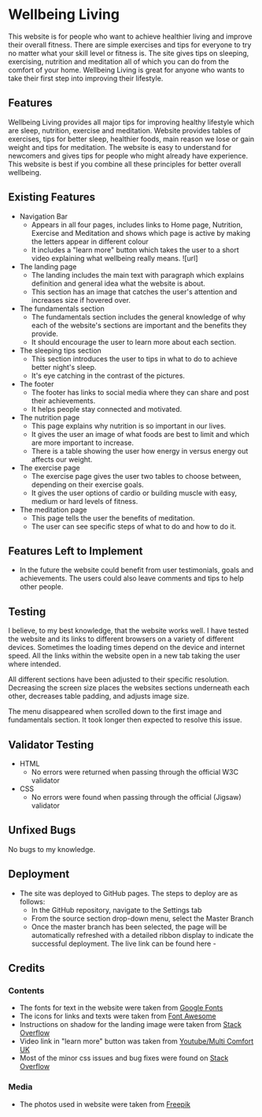 # Wellbeing Living

This website is for people who want to achieve healthier living and improve their overall fitness. There are simple exercises and tips for everyone to try no matter what your skill level or fitness is. The site gives tips on sleeping, exercising, nutrition and meditation all of which you can do from the comfort of your home. Wellbeing Living is great for anyone who wants to take their first step into improving their lifestyle.

## Features
Wellbeing Living provides all major tips for improving healthy lifestyle which are sleep, nutrition, exercise and meditation. Website provides tables of exercises, tips for better sleep, healthier foods, main reason we lose or gain weight and tips for meditation. The website is easy to understand for newcomers and gives tips for people who might already have experience. This website is best if you combine all these principles for better overall wellbeing.
## Existing Features
* Navigation Bar
    * Appears in all four pages, includes links to Home page, Nutrition, Exercise and Meditation and shows which page is active by making the letters appear in different colour
    * It includes a "learn more" button which takes the user to a short video explaining what wellbeing really means.
![url]
* The landing page
    * The landing includes the main text with paragraph which explains definition and general idea what the website is about.
    * This section has an image that catches the user's attention and increases size if hovered over.
* The fundamentals section
    * The fundamentals section includes the general knowledge of why each of the website's sections are important and the benefits they provide.
    * It should encourage the user to learn more about each section.
* The sleeping tips section
    * This section introduces the user to tips in what to do to achieve better night's sleep.
    * It's eye catching in the contrast of the pictures.
* The footer
    * The footer has links to social media where they can share and post their achievements.
    * It helps people stay connected and motivated.
* The nutrition page 
    * This page explains why nutrition is so important in our lives.
    * It gives the user an image of what foods are best to limit and which are more important to increase.
    * There is a table showing the user how energy in versus energy out affects our weight.
* The exercise page
    * The exercise page gives the user two tables to choose between, depending on their exercise goals.
    * It gives the user options of cardio or building muscle with easy, medium or hard levels of fitness.
* The meditation page
    * This page tells the user the benefits of meditation.
    * The user can see specific steps of what to do and how to do it.
## Features Left to Implement
* In the future the website could benefit from user testimonials, goals and achievements. The users could also leave comments and tips to help other people.
## Testing
I believe, to my best knowledge, that the website works well. I have tested the website and its links to different browsers on a variety of different devices. Sometimes the loading times depend on the device and internet speed. All the links within the website open in a new tab taking the user where intended.

All different sections have been adjusted to their specific resolution. Decreasing the screen size places the websites sections underneath each other, decreases table padding, and adjusts image size.

The menu disappeared when scrolled down to the first image and fundamentals section. It took longer then expected to resolve this issue.
## Validator Testing
* HTML
    * No errors were returned when passing through the official W3C validator
* CSS
    * No errors were found when passing through the official (Jigsaw) validator
## Unfixed Bugs
No bugs to my knowledge.
## Deployment
* The site was deployed to GitHub pages. The steps to deploy are as follows:
    * In the GitHub repository, navigate to the Settings tab
    * From the source section drop-down menu, select the Master Branch
    * Once the master branch has been selected, the page will be automatically refreshed with a detailed ribbon display to indicate the successful deployment.
The live link can be found here - 
## Credits
### Contents
* The fonts for text in the website were taken from [Google Fonts](https://fonts.google.com/)
* The icons for links and texts were taken from [Font Awesome](https://fontawesome.com/)
* Instructions on shadow for the landing image were taken from [Stack Overflow](https://stackoverflow.com/)
* Video link in "learn more" button was taken from [Youtube/Multi Comfort UK](https://www.youtube.com/channel/UCqizvQ9wt9nmONXgyIU1osA)
* Most of the minor css issues and bug fixes were found on [Stack Overflow](https://stackoverflow.com/)
### Media
* The photos used in website were taken from [Freepik](https://www.freepik.com/)